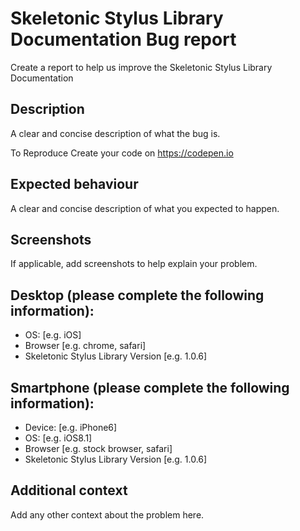 # Skeletonic Stylus Library Documentation Bug report

Create a report to help us improve the Skeletonic Stylus Library Documentation
## Description
A clear and concise description of what the bug is.

To Reproduce
Create your code on <https://codepen.io>

## Expected behaviour
A clear and concise description of what you expected to happen.

## Screenshots
If applicable, add screenshots to help explain your problem.

## Desktop (please complete the following information):

-  OS: [e.g. iOS]
-  Browser [e.g. chrome, safari]
-  Skeletonic Stylus Library Version [e.g. 1.0.6]

## Smartphone (please complete the following information):

-  Device: [e.g. iPhone6]
-  OS: [e.g. iOS8.1]
-  Browser [e.g. stock browser, safari]
-  Skeletonic Stylus Library Version [e.g. 1.0.6]

## Additional context

Add any other context about the problem here.
